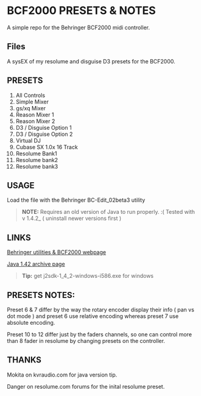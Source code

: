 
# BCF2000 PRESETS & NOTES

A simple repo for the Behringer BCF2000 midi controller.


## Files

A sysEX of my resolume and disguise D3 presets for the BCF2000. 

## PRESETS
1. All Controls
2. Simple Mixer
3. gs/xq Mixer
4. Reason Mixer 1
5. Reason Mixer 2
6. D3 / Disguise Option 1
7. D3 / Disguise Option 2
8. Virtual DJ
9. Cubase SX 1.0x 16 Track
10. Resolume Bank1   
11. Resolume bank2
12. Resolume bank3

## USAGE

Load the file with the Behringer  BC-Edit_02beta3 utility
> **NOTE:** Requires an old version of Java to run properly. :(
> Tested with v 1.4.2_ ( uninstall newer versions first )

## LINKS

[Behringer utilities & BCF2000 webpage](https://www.behringer.com/behringer/product?modelCode=P0246#)

[Java 1.42 archive page](https://www.oracle.com/java/technologies/java-archive-javase-v14-downloads.html)
> **Tip:** get j2sdk-1_4_2-windows-i586.exe for windows

## PRESETS NOTES:
Preset 6 & 7 differ by the way the rotary encoder display their info ( pan vs dot mode ) and preset 6 use relative encoding whereas preset 7 use absolute encoding.

Preset 10 to 12 differ just by the faders channels, so one can control more than 8 fader in resolume by changing presets on the controller.


## THANKS
Mokita on kvraudio.com for java version tip.

Danger on resolume.com forums for the inital resolume preset.
